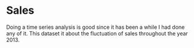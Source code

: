 # Sales
Doing a time series analysis is good since it has been a while I had done any of it. This dataset it about the fluctuation of sales throughout the year 2013.
